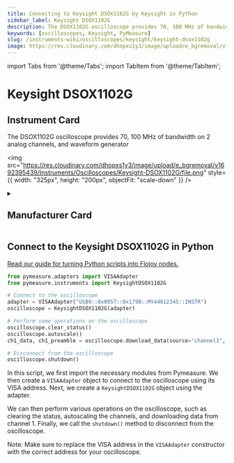 ```yaml
---
title: Connecting to Keysight DSOX1102G by Keysight in Python
sidebar_label: Keysight DSOX1102G
description: The DSOX1102G oscilloscope provides 70, 100 MHz of bandwidth on 2 analog channels, and waveform generator
keywords: [oscilloscopes, Keysight, PyMeasure]
slug: /instruments-wiki/oscilloscopes/keysight/keysight-dsox1102g
image: https://res.cloudinary.com/dhopxs1y3/image/upload/e_bgremoval/v1692395439/Instruments/Oscilloscopes/Keysight-DSOX1102G/file.png
---
```


import Tabs from '@theme/Tabs';
import TabItem from '@theme/TabItem';

# Keysight DSOX1102G

## Instrument Card

<div className="flex">

<div>

The DSOX1102G oscilloscope provides 70, 100 MHz of bandwidth on 2 analog channels, and waveform generator

</div>

<img src="https://res.cloudinary.com/dhopxs1y3/image/upload/e_bgremoval/v1692395439/Instruments/Oscilloscopes/Keysight-DSOX1102G/file.png" style={{ width: "325px", height: "200px", objectFit: "scale-down" }} />

</div>

<details>
<summary><h2>Manufacturer Card</h2></summary>

<img src="https://res.cloudinary.com/dhopxs1y3/image/upload/e_bgremoval/v1692125973/Instruments/Vendor%20Logos/Keysight.png" style={{ width: "100%", height: "170px",objectFit: "scale-down" }} />

Keysight Technologies, or Keysight, is an American company that manufactures electronics test and measurement equipment and software. <a href="https://www.keysight.com/us/en/home.html">Website</a>.

<ul>
  <li>Headquarters: USA</li>
  <li>Yearly Revenue (millions, USD): 5420.0</li>
</ul>
</details>

## Connect to the Keysight DSOX1102G in Python

[Read our guide for turning Python scripts into Flojoy nodes.](https://docs.flojoy.ai/custom-nodes/creating-custom-node/)
<Tabs>
<TabItem value="PyMeasure" label="PyMeasure">


```python
from pymeasure.adapters import VISAAdapter
from pymeasure.instruments import KeysightDSOX1102G

# Connect to the oscilloscope
adapter = VISAAdapter("USB0::0x0957::0x179B::MY44012345::INSTR")
oscilloscope = KeysightDSOX1102G(adapter)

# Perform some operations on the oscilloscope
oscilloscope.clear_status()
oscilloscope.autoscale()
ch1_data, ch1_preamble = oscilloscope.download_data(source="channel1", points=2000)

# Disconnect from the oscilloscope
oscilloscope.shutdown()
```

In this script, we first import the necessary modules from Pymeasure. We then create a `VISAAdapter` object to connect to the oscilloscope using its VISA address. Next, we create a `KeysightDSOX1102G` object using the adapter.

We can then perform various operations on the oscilloscope, such as clearing the status, autoscaling the channels, and downloading data from channel 1. Finally, we call the `shutdown()` method to disconnect from the oscilloscope.

Note: Make sure to replace the VISA address in the `VISAAdapter` constructor with the correct address for your oscilloscope.

</TabItem>
</Tabs>